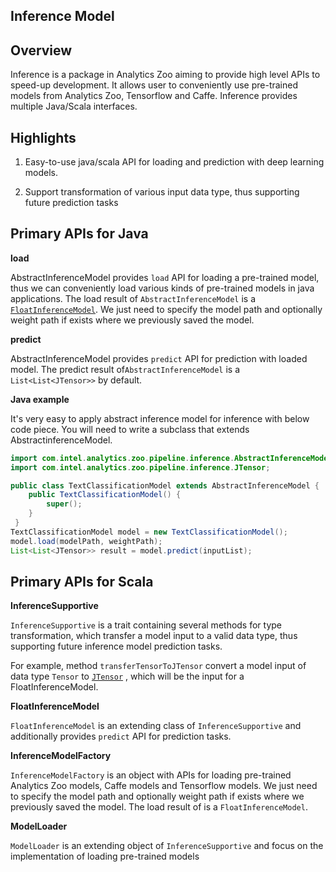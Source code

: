 ## Inference Model

## Overview

Inference is a package in Analytics Zoo aiming to provide high level APIs to speed-up development. It 
allows user to conveniently use pre-trained models from Analytics Zoo, Tensorflow and Caffe.
Inference provides multiple Java/Scala interfaces.



## Highlights

1. Easy-to-use java/scala API for loading and prediction with deep learning models.

2. Support transformation of various input data type, thus supporting future prediction tasks

## Primary APIs for Java


**load**

AbstractInferenceModel provides `load` API for loading a pre-trained model,
thus we can conveniently load various kinds of pre-trained models in java applications. The load result of
`AbstractInferenceModel` is a [`FloatInferenceModel`](https://github.com/xuex2017/analytics-zoo/blob/88afc2d921bb50341d8d7e02d380fa28f49d246b/zoo/src/main/scala/com/intel/analytics/zoo/pipeline/inference/FloatInferenceModel.scala). 
We just need to specify the model path and optionally weight path if exists where we previously saved the model.


**predict**

AbstractInferenceModel provides `predict` API for prediction with loaded model.
The predict result of`AbstractInferenceModel` is a `List<List<JTensor>>` by default.


**Java example**

It's very easy to apply abstract inference model for inference with below code piece.
You will need to write a subclass that extends AbstractinferenceModel.
```java
import com.intel.analytics.zoo.pipeline.inference.AbstractInferenceModel;
import com.intel.analytics.zoo.pipeline.inference.JTensor;

public class TextClassificationModel extends AbstractInferenceModel {
    public TextClassificationModel() {
        super();
    }
 }
TextClassificationModel model = new TextClassificationModel();
model.load(modelPath, weightPath);
List<List<JTensor>> result = model.predict(inputList);
```

## Primary APIs for Scala

**InferenceSupportive**

`InferenceSupportive` is a trait containing several methods for type transformation, which transfer a model input 
to a valid data type, thus supporting future inference model prediction tasks.

For example, method `transferTensorToJTensor` convert a model input of data type `Tensor` 
to [`JTensor`](https://github.com/intel-analytics/analytics-zoo/blob/88afc2d921bb50341d8d7e02d380fa28f49d246b/zoo/src/main/java/com/intel/analytics/zoo/pipeline/inference/JTensor.java)
, which will be the input for a FloatInferenceModel.

**FloatInferenceModel**

`FloatInferenceModel` is an extending class of `InferenceSupportive` and additionally provides `predict` API for prediction tasks.

**InferenceModelFactory**

`InferenceModelFactory` is an object with APIs for loading pre-trained Analytics Zoo models, Caffe models and Tensorflow models.
We just need to specify the model path and optionally weight path if exists where we previously saved the model.
The load result of is a `FloatInferenceModel`.


**ModelLoader**

`ModelLoader` is an extending object of  `InferenceSupportive` and focus on the implementation of loading pre-trained models